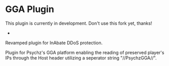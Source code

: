 # GGA Plugin

This plugin is currently in development. Don't use this fork yet, thanks!

-

Revamped plugin for InAbate DDoS protection.

Plugin for Psychz's GGA platform enabling the reading of preserved player's IPs through the Host header utilizing a seperator string "//PsychzGGA//".

